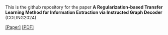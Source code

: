 This is the github repository for the paper **A Regularization-based Transfer Learning Method for Information Extraction via Instructed Graph Decoder** (COLING2024)

[[Paper]](https://aclanthology.org/2024.lrec-main.131/) [[PDF]](https://arxiv.org/pdf/2403.00891) 
